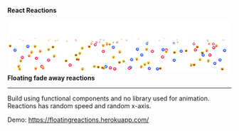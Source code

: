 <b>React Reactions</b>

<img src="https://github.com/amanjain7838/reactReactions/blob/master/public/images/reactReactions.png"/>
<b>Floating fade away reactions </b>

<hr>
Build using functional components and no library used for animation. Reactions has random speed and random x-axis.

Demo: https://floatingreactions.herokuapp.com/
